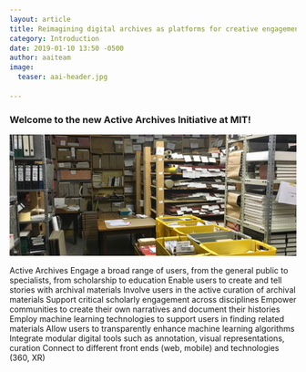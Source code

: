 ```yaml
---
layout: article
title: Reimagining digital archives as platforms for creative engagement
category: Introduction
date: 2019-01-10 13:50 -0500
author: aaiteam
image:
  teaser: aai-header.jpg

---
```

### Welcome to the new Active Archives Initiative at MIT!
![aai-header.jpg](/images/aai-header.jpg)

Active Archives
Engage a broad range of users, from the general public to specialists, from scholarship to education
Enable users to create and tell stories with archival materials
Involve users in the active curation of archival materials
Support critical scholarly engagement across disciplines
Empower communities to create their own narratives and document their histories
Employ machine learning technologies to support users in finding related materials
Allow users to transparently enhance machine learning algorithms
Integrate modular digital tools such as annotation, visual representations, curation
Connect to different front ends (web, mobile) and technologies (360, XR)
